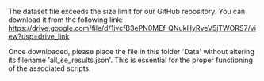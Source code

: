 

The dataset file exceeds the size limit for our GitHub repository. You can download it from the following link: https://drive.google.com/file/d/1jvcfB3ePN0MEf_QNukHyRveV5jTWORS7/view?usp=drive_link

Once downloaded, please place the file in this folder 'Data' without altering its filename 'all_se_results.json'. This is essential for the proper functioning of the associated scripts.
